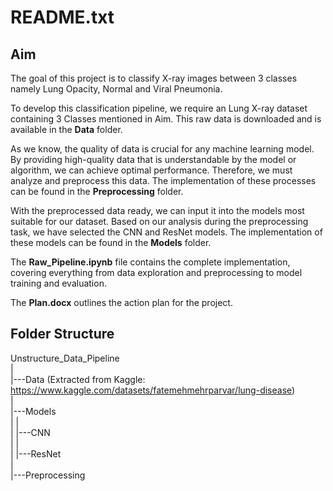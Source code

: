 # README.txt

## Aim
The goal of this project is to classify X-ray images between 3 classes namely Lung Opacity, Normal and Viral Pneumonia.

To develop this classification pipeline, we require an Lung X-ray dataset containing 3 Classes mentioned in Aim. This raw data is downloaded and is available in the **Data** folder.

As we know, the quality of data is crucial for any machine learning model. By providing high-quality data that is understandable by the model or algorithm, we can achieve optimal performance. Therefore, we must analyze and preprocess this data. The implementation of these processes can be found in the **Preprocessing** folder.

With the preprocessed data ready, we can input it into the models most suitable for our dataset. Based on our analysis during the preprocessing task, we have selected the CNN and ResNet models. The implementation of these models can be found in the **Models** folder.

The **Raw_Pipeline.ipynb** file contains the complete implementation, covering everything from data exploration and preprocessing to model training and evaluation.

The **Plan.docx** outlines the action plan for the project.

## Folder Structure

Unstructure_Data_Pipeline<br>
 |<br>
 |---Data (Extracted from Kaggle: https://www.kaggle.com/datasets/fatemehmehrparvar/lung-disease)<br>
 |<br>
 |---Models<br>
 |     |<br>
 |     |---CNN<br>
 |     |<br>
 |     |---ResNet<br>
 |<br>
 |---Preprocessing<br>
